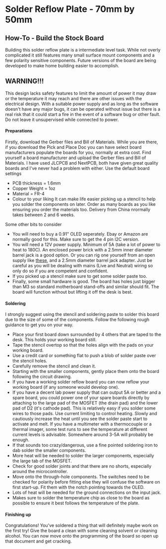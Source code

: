 # **Solder Reflow Plate - 70mm by 50mm**

## How-To - Build the Stock Board
Building this solder reflow plate is a intermediate level task.
While not overly complicated it still features many small surface mount components and a few polarity sensitive components.
Future versions of the board are being developed to make home building easier to accomplish.

## WARNING!!!

This design lacks safety features to limit the amount of power it may draw or the temperature it may reach and there are other issues with the electrical design. With a suitable power supply and as long as the software doesn't have any major bugs, it can be operated without issue but there is a real risk that it could start a fire in the event of a software bug or other fault. Do not leave it unsupervised while connected to power.

#### Preparations
Firstly, download the Gerber files and Bill of Materials.
While you are there, if you download the Pick and Place Doc you can have select board manufacturers populate the boards for you, normally at extra cost.
Find yourself a board manufacturer and upload the Gerber files and Bill of Materials.
I have used JLCPCB and NextPCB, both have given great quality boards and I've never had a problem with either.
Use the default board settings
- PCB thickness = 1.6mm
- Copper Weight = 1oz
- Material = FR-4
- Colour to your liking
It can make life easier picking up a stencil to help you solder the components on later.
Order as many boards as you like ensuring you order the materials too.
Delivery from China nrormally takes between 2 and 6 weeks.

Some other bits to consider
- You will need to buy a 0.91" OLED seperately. Ebay or Amazon are normally good for this. Make sure to get the 4 pin I2C version.
- You will need a 12V power supply. Minimum of 5A (take a lot of power to heat to 180C). An enclosed power brick with a 2.5mm inner diameter barrel jack is a good option. Or you can rig one yourself from an open supply like [these](https://www.ebay.co.uk/itm/164636015985?_trkparms=ispr%3D1&hash=item2655123d71:g:0~EAAOSwWe9f-qaI&amdata=enc%3AAQAGAAACkPYe5NmHp%252B2JMhMi7yxGiTJkPrKr5t53CooMSQt2orsSLY2M1Gjmuwt9c03vWNfiRs%252FQ%252FM%252BYAJ6j8WnNhVqBTnBTru6OB86J8pc%252FYfL%252FNaBizpiin5VQ2FRoMM2xlSMmLikPq1Kfo827DnvZ98oP5KQz5lhOmHCrLavgEdachmpNk6IFLLp0VfjgkVc%252Fs%252B%252BX8KFBqiDdz4rX9wcFb7PwH1fO8ZEtIwpVbAxrW3%252FafmJJ18bdW%252BrzPZTBljdLcVAzgt7L33U2%252BnDSJ5JRD%252BA%252FmCWPD5Ah6XsDLI%252BsRJa7Xu6sBtNsFRM2CBmXp9DI6UX8qZYagrwBZa%252FjGHZTInWGRK3dJPABW%252Beq5G3GBKLwihaUJqCC5VI3fRwt%252B4pYKBpKseUG0vriRotickOTQR46RbQNNKgE4Wmf0QthOdwjOadBEksewf0Sqfs8FhBQd5ILciZSYxv%252F9MTtMLWLLqJaqGC7vd09YHPBfKJxCdZ3O0yACOYApZvqe1qnKExBBOneiSwT9%252BcrHj2LbBg53rFOsAVowVYD3uUypZ2x8WsQAM06zeZe6LoYHAKAfjmte4DfzaamhbOEAo%252FGx2hSSPkfUC8cGohhcl%252BUBomTqERhc9gly0pHWbekyhBpsr0flCOde9DuiSv3GefdP2yGA3%252FG6q34VpSfsxQUoaMNcuMXBKjUssQpRn3PitZj1Ipbor7HEPB8q3%252B8qAmTxWw5V1EUYUShj95m58kDRc9oVv3eEyryFRcMXJjavWD0leQ%252FEekao2hEheLD1U3thR%252B61JfoOMSXatZ0bMyf7NaTVmPFyDvA8AKqjWJ2jxogJ2asMWqSMCzpT92CwMjXS4NQ%252FLzdmxXwQ%252B77K20%252F9Tx%252BA2awmW1x%7Cclp%3A2334524%7Ctkp%3ABFBMmpvD9tdf), and a 2.5mm diameter barrel jack adapter. Just be careful as you will be dealing with mains (Live and Neutral) wiring so only do so if you are competent and confident.
- If you picked up a stencil make sure to get some solder paste too.
- Finally, some small hardware is good. The board has holes just bigger than M3 so standard motherboard stand-offs and similar should fit. The board will function without but lifting it off the desk is best.

#### Soldering
I strongly suggest using the stencil and soldering paste to solder this board due to the size of some of the components.
Follow the following rough guidance to get you on your way.
- Place your first board down surrounded by 4 others that are taped to the desk. This holds your working board still.
- Tape the stencil overtop so that the holes align with the pads on your working board. 
- Use a credit card or something flat to push a blob of solder paste over the stencil holes.
- Carefully remove the stencil and clean it.
- Starting with the smaller components, gently place them onto the board following the circuit drawing.
- If you have a working solder reflow board you can now reflow your working board (if any someone would develop one).
- If you have a decent lab power supply that can output 5A or better and a spare board, you could power one of your spare boards directly by attaching to the large pad of the MOSFET (the drain pad) and the lower pad of D2 (it's cathode pad). This is relatively easy if you solder some wires to those pads. Use current limiting to control heating. Slowly and cautiously increase the heat until you see the solder paste start to activate and melt. If you have a multimeter with a thermocouple or a thermal imager, some test runs to see the temperature at different current levels is advisable. Somewhere around 3-5A will probably be enough.
- If that sounds too crazy/dangerous, use a fine pointed soldering iron to dab solder the smaller components.
- More heat will be needed to solder the larger components, especially the large tab of the MOSFET.
- Check for good solder joints and that there are no shorts, especially around the microcontroller.
- Move onto the through-hole components. The switches need to be checked for polarity before fitting else they will confuse the software on first start-up. Fit them with the notch pointing towards the OLED.
- Lots of heat will be needed for the ground connections on the input jack.
- Makes sure to solder the temperature chip as close to the board as possible to ensure it best follows the temperature of the plate.

#### Finishing up
Congratulations! You've soldered a thing that will definitely maybe work on the first try!
Give the board a clean with some cleaning solvent or cleaning alcohol.
You can now move onto the programming of the board so open up that document and get cracking.
